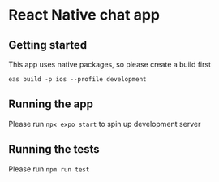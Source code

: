 # React Native chat app

## Getting started

This app uses native packages, so please create a build first

`eas build -p ios --profile development`

## Running the app

Please run `npx expo start` to spin up development server

## Running the tests

Please run `npm run test`
